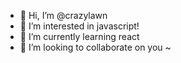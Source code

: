 - 👋 Hi, I’m @crazylawn
- 👀 I’m interested in javascript!
- 🌱 I’m currently learning react
- 💞️ I’m looking to collaborate on you ~

<!---
crazylawn/crazylawn is a ✨ special ✨ repository because its `README.md` (this file) appears on your GitHub profile.
You can click the Preview link to take a look at your changes.
--->
